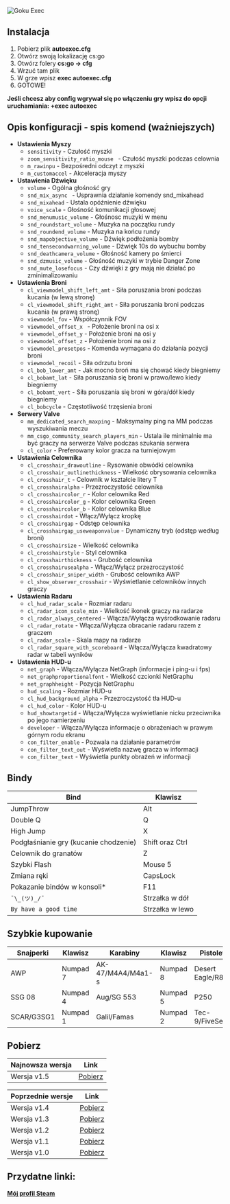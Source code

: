 ![Goku Exec](https://i.imgur.com/eyEDcGt.png)
## Instalacja
1. Pobierz plik **autoexec.cfg**
1. Otwórz swoją lokalizację cs:go
1. Otwórz folery **cs:go -> cfg**
1. Wrzuć tam plik
1. W grze wpisz **exec autoexec.cfg**
1. GOTOWE!

**Jeśli chcesz aby config wgrywał się po włączeniu gry wpisz do opcji uruchamiania: +exec autoexec**
## Opis konfiguracji - spis komend (ważniejszych)
* **Ustawienia Myszy**
   * `sensitivity` - Czułość myszki
   * `zoom_sensitivity_ratio_mouse ` - Czułość myszki podczas celownia
   * `m_rawinpu` - Bezpośredni odczyt z myszki
   * `m_customaccel` - Akceleracja myszy
* **Ustawienia Dźwięku**
   * `volume` - Ogólna głośność gry
   * `snd_mix_async ` - Usprawnia działanie komendy snd_mixahead
   * `snd_mixahead` - Ustala opóźnienie dźwięku
   * `voice_scale` - Głośność komunikacji głosowej
   * `snd_menumusic_volume` - Głośnosc muzyki w menu 
   * `snd_roundstart_volume` - Muzyka na początku rundy
   * `snd_roundend_volume` - Muzyka na końcu rundy
   * `snd_mapobjective_volume` - Dźwięk podłożenia bomby
   * `snd_tensecondwarning_volume` - Dźwięk 10s do wybuchu bomby
   * `snd_deathcamera_volume` - Głośność kamery po śmierci
   * `snd_dzmusic_volume` - Głośność muzyki w trybie Danger Zone
   * `snd_mute_losefocus` - Czy dźwięki z gry mają nie działać po zminimalizowaniu
* **Ustawienia Broni**
   * `cl_viewmodel_shift_left_amt` - Siła poruszania broni podczas kucania (w lewą stronę)
   * `cl_viewmodel_shift_right_amt` - Siła poruszania broni podczas kucania (w prawą stronę)
   * `viewmodel_fov` - Współczynnik FOV 
   * `viewmodel_offset_x ` - Położenie broni na osi x
   * `viewmodel_offset_y` - Położenie broni na osi y
   * `viewmodel_offset_z` - Położenie broni na osi z
   * `viewmodel_presetpos` - Komenda wymagana do działania pozycji broni
   * `viewmodel_recoil` - Siła odrzutu broni
   * `cl_bob_lower_amt` - Jak mocno broń ma się chować kiedy biegniemy
   * `cl_bobamt_lat` - Siła poruszania się broni w prawo/lewo kiedy biegniemy
   * `cl_bobamt_vert` - Siła poruszania się broni w góra/dół kiedy biegniemy
   * `cl_bobcycle` - Częstotliwość trzęsienia broni
* **Serwery Valve**
   * `mm_dedicated_search_maxping` - Maksymalny ping na MM podczas wyszukiwania meczu
   * `mm_csgo_community_search_players_min` - Ustala ile minimalnie ma być graczy na serwerze Valve podczas szukania serwera
   * `cl_color` - Preferowany kolor gracza na turniejowym
* **Ustawienia Celownika** 
   * `cl_crosshair_drawoutline` - Rysowanie obwódki celownika
   * `cl_crosshair_outlinethickness` - Wielkość obrysowania celownika
   * `cl_crosshair_t` - Celownik w kształcie litery T
   * `cl_crosshairalpha` - Przezroczystość celownika
   * `cl_crosshaircolor_r` - Kolor celownika Red
   * `cl_crosshaircolor_g` - Kolor celownika Green
   * `cl_crosshaircolor_b` - Kolor celownika Blue
   * `cl_crosshairdot` - Włącz/Wyłącz kropkę
   * `cl_crosshairgap` - Odstęp celownika
   * `cl_crosshairgap_useweaponvalue` - Dynamiczny tryb (odstęp według broni)
   * `cl_crosshairsize` - Wielkość celownika
   * `cl_crosshairstyle` - Styl celownika
   * `cl_crosshairthickness` - Grubość celownika
   * `cl_crosshairusealpha` - Włącz/Wyłącz przezroczystość
   * `cl_crosshair_sniper_width` - Grubość celownika AWP
   * `cl_show_observer_crosshair` - Wyświetlanie celowników innych graczy
* **Ustawienia Radaru**
   * `cl_hud_radar_scale` - Rozmiar radaru
   * `cl_radar_icon_scale_min` - Wielkość ikonek graczy na radarze
   * `cl_radar_always_centered` - Włącza/Wyłącza wyśrodkowanie radaru
   * `cl_radar_rotate` - Włącza/Wyłącza obracanie radaru razem z graczem
   * `cl_radar_scale` - Skala mapy na radarze
   * `cl_radar_square_with_scoreboard` - Włącza/Wyłącza kwadratowy radar w tabeli wyników
* **Ustawienia HUD-u**
   * `net_graph` - Włącza/Wyłącza NetGraph (informacje i ping-u i fps)
   * `net_graphproportionalfont` - Wielkość czcionki NetGraphu
   * `net_graphheight` - Pozycja NetGraphu
   * `hud_scaling` - Rozmiar HUD-u
   * `cl_hud_background_alpha` - Przezroczystość tła HUD-u
   * `cl_hud_color` - Kolor HUD-u
   * `hud_showtargetid` - Włącza/Wyłącza wyświetlanie nicku przeciwnika po jego namierzeniu
   * `developer` - Włącza/Wyłącza informacje o obrażeniach w prawym górnym rodu ekranu
   * `con_filter_enable` - Pozwala na działanie parametrów
   * `con_filter_text_out` - Wyświetla nazwę gracza w informacji
   * `con_filter_text` - Wyświetla punkty obrażeń w informacji            
## Bindy
**Bind** | **Klawisz**
------------ | -------------
JumpThrow | Alt
Double Q | Q
High Jump | X
Podgłaśnianie gry (kucanie chodzenie) | Shift oraz Ctrl
Celownik do granatów | Z
Szybki Flash | Mouse 5
Zmiana ręki | CapsLock
Pokazanie bindów w konsoli* | F11
`¯\_(ツ)_/¯` | Strzałka w dół
`By have a good time` | Strzałka w lewo
## Szybkie kupowanie
**Snajperki** | **Klawisz** | **Karabiny** | **Klawisz** | **Pistolety** | **Klawisz**
------------ | ------------- | ------------- | ------------- | ------------- | -------------
AWP | Numpad 7 | AK-47/M4A4/M4a1-s | Numpad 8 | Desert Eagle/R8 | Numpad 9
SSG 08 | Numpad 4 | Aug/SG 553 | Numpad 5 | P250 | Numpad 6
SCAR/G3SG1 | Numpad 1 | Galil/Famas | Numpad 2 | Tec-9/FiveSeven | Numpad 3


## Pobierz
**Najnowsza wersja** | **Link**
------------ | -------------
Wersja v1.5 | [Pobierz](https://github.com/kamehame-ha/GokuExec/releases/tag/v1.5)

**Poprzednie wersje** | **Link**
------------ | -------------
Wersja v1.4 | [Pobierz](https://github.com/kamehame-ha/GokuExec/releases/tag/v1.4)
Wersja v1.3 | [Pobierz](https://github.com/kamehame-ha/GokuExec/releases/tag/v1.3)
Wersja v1.2 | [Pobierz](https://github.com/kamehame-ha/GokuExec/releases/tag/v1.2)
Wersja v1.1 | [Pobierz](https://github.com/kamehame-ha/GokuExec/releases/tag/v1.1)
Wersja v1.0 | [Pobierz](https://github.com/kamehame-ha/GokuExec/releases/tag/v1.0)

## Przydatne linki:

[**Mój profil Steam**](https://steamcommunity.com/id/kamehame_ha/)

